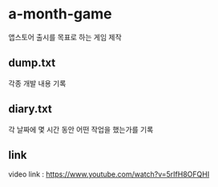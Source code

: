 # a-month-game

앱스토어 출시를 목표로 하는 게임 제작

## dump.txt

각종 개발 내용 기록

## diary.txt

각 날짜에 몇 시간 동안 어떤 작업을 했는가를 기록

## link

video link : https://www.youtube.com/watch?v=5rIfH8OFQHI
